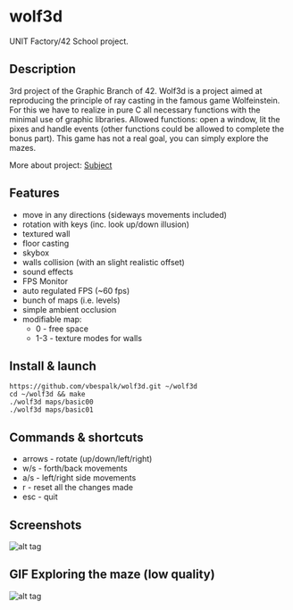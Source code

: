 # wolf3d

UNIT Factory/42 School project.

## Description

3rd project of the Graphic Branch of 42. Wolf3d is a project aimed at reproducing the principle of ray casting in the famous game Wolfeinstein. For this we have to realize in pure C all necessary functions with the minimal use of graphic libraries. Allowed functions: open a window, lit the pixes and handle events (other functions could be allowed to complete the bonus part).
This game has not a real goal, you can simply explore the mazes.

More about project: [Subject](https://github.com/vbespalk/wolf3d/blob/master/wolf3d.en.pdf)


## Features

- move in any directions (sideways movements included)
- rotation with keys (inc. look up/down illusion)
- textured wall
- floor casting
- skybox
- walls collision (with an slight realistic offset)
- sound effects
- FPS Monitor
- auto regulated FPS (~60 fps)
- bunch of maps (i.e. levels)
- simple ambient occlusion
- modifiable map:
  - 0 - free space
  - 1-3 - texture modes for walls

## Install & launch

```
https://github.com/vbespalk/wolf3d.git ~/wolf3d
cd ~/wolf3d && make
./wolf3d maps/basic00
./wolf3d maps/basic01
```

## Commands & shortcuts

- arrows - rotate (up/down/left/right)
- w/s - forth/back movements
- a/s - left/right side movements
- r - reset all the changes made
- esc - quit

## Screenshots
![alt tag](https://github.com/vbespalk/wolf3d/blob/master/screenshots/screenshot.jpg)

## GIF Exploring the maze (low quality)

![alt tag](https://github.com/vbespalk/wolf3d/blob/master/screenshots/wolf.gif)
